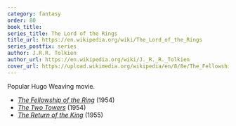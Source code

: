 ```yaml
---
category: fantasy
order: 80
book_title:
series_title: The Lord of the Rings
title_url: https://en.wikipedia.org/wiki/The_Lord_of_the_Rings
series_postfix: series
author: J.R.R. Tolkien
author_url: https://en.wikipedia.org/wiki/J._R._R._Tolkien
cover_url: https://upload.wikimedia.org/wikipedia/en/8/8e/The_Fellowship_of_the_Ring_cover.gif
---
```

Popular Hugo Weaving movie.
  - [*The Fellowship of the Ring*](https://en.wikipedia.org/wiki/The_Fellowship_of_the_Ring) (1954)
  - [*The Two Towers*](https://en.wikipedia.org/wiki/The_Two_Towers) (1954)
  - [*The Return of the King*](https://en.wikipedia.org/wiki/The_Return_of_the_King) (1955)
